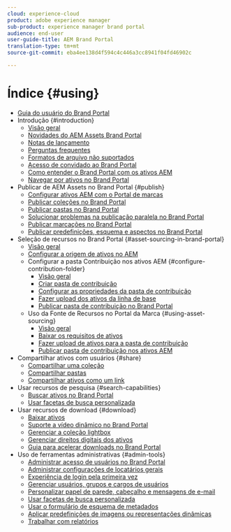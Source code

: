 ```yaml
---
cloud: experience-cloud
product: adobe experience manager
sub-product: experience manager brand portal
audience: end-user
user-guide-title: AEM Brand Portal
translation-type: tm+mt
source-git-commit: eba4ee138d4f594c4c446a3cc8941f04fd46902c

---
```



# Índice {#using}

+ [Guia do usuário do Brand Portal](using/home.md)
+ Introdução {#introduction}
   + [Visão geral](using/brand-portal.md)
   + [Novidades do AEM Assets Brand Portal](using/whats-new.md)
   + [Notas de lançamento](using/brand-portal-release-notes.md)
   + [Perguntas frequentes](using/brand-portal-faqs.md)
   + [Formatos de arquivo não suportados](using/brand-portal-supported-formats.md)
   + [Acesso de convidado ao Brand Portal](using/guest-access.md)
   + [Como entender o Brand Portal com os ativos AEM](https://helpx.adobe.com/experience-manager/kt/assets/using/brand-portal-article-understand.html)
   + [Navegar por ativos no Brand Portal](using/browse-assets-brand-portal.md)
+ Publicar de AEM Assets no Brand Portal {#publish}
   + [Configurar ativos AEM com o Portal de marcas](using/configure-aem-assets-with-brand-portal.md)
   + [Publicar coleções no Brand Portal](https://helpx.adobe.com/experience-manager/6-5/assets/using/brand-portal-publish-collection.html)
   + [Publicar pastas no Brand Portal](https://helpx.adobe.com/experience-manager/6-5/assets/using/brand-portal-publish-folder.html)
   + [Solucionar problemas na publicação paralela no Brand Portal](using/troubleshoot-parallel-publishing.md)
   + [Publicar marcações no Brand Portal](using/brand-portal-publish-tags.md)
   + [Publicar predefinições, esquema e aspectos no Brand Portal](using/publish-schema-search-facets-presets.md)
+ Seleção de recursos no Brand Portal {#asset-sourcing-in-brand-portal}
   + [Visão geral](using/brand-portal-asset-sourcing.md)
   + [Configurar a origem de ativos no AEM](using/brand-portal-configure-asset-sourcing.md)
   + Configurar a pasta Contribuição nos ativos AEM {#configure-contribution-folder}
      + [Visão geral](using/brand-portal-contribution-folder.md)
      + [Criar pasta de contribuição](using/brand-portal-create-contribution-folder.md)
      + [Configurar as propriedades da pasta de contribuição](using/brand-portal-configure-contribution-folder-properties.md)
      + [Fazer upload dos ativos da linha de base](using/brand-portal-upload-baseline-assets.md)
      + [Publicar pasta de contribuição no Brand Portal](using/brand-portal-publish-contribution-folder-to-brand-portal.md)
   + Uso da Fonte de Recursos no Portal da Marca {#using-asset-sourcing}
      + [Visão geral](using/brand-portal-overiew-using-asset-sourcing.md)
      + [Baixar os requisitos de ativos](using/brand-portal-download-asset-requirements.md)
      + [Fazer upload de ativos para a pasta de contribuição](using/brand-portal-upload-assets-to-contribution-folder.md)
      + [Publicar pasta de contribuição nos ativos AEM](using/brand-portal-publish-contribution-folder-to-aem-assets.md)
+ Compartilhar ativos com usuários {#share}
   + [Compartilhar uma coleção](using/brand-portal-share-collection.md)
   + [Compartilhar pastas](using/brand-portal-sharing-folders.md)
   + [Compartilhar ativos como um link](using/brand-portal-link-share.md)
+ Usar recursos de pesquisa {#search-capabilities}
   + [Buscar ativos no Brand Portal](using/brand-portal-searching.md)
   + [Usar facetas de busca personalizada](using/brand-portal-search-facets.md)
+ Usar recursos de download {#download}
   + [Baixar ativos](using/brand-portal-download-users.md)
   + [Suporte a vídeo dinâmico no Brand Portal](using/dynamic-video-brand-portal.md)
   + [Gerenciar a coleção lightbox](using/brand-portal-light-box.md)
   + [Gerenciar direitos digitais dos ativos](using/manage-digital-rights-of-assets.md)
   + [Guia para acelerar downloads no Brand Portal](using/accelerated-download.md)
+ Uso de ferramentas administrativas {#admin-tools}
   + [Administrar acesso de usuários no Brand Portal](using/access-configurations-brand-portal.md)
   + [Administrar configurações de locatários gerais](using/brand-portal-general-configuration.md)
   + [Experiência de login pela primeira vez](using/brand-portal-onboarding.md)
   + [Gerenciar usuários, grupos e cargos de usuários](using/brand-portal-adding-users.md)
   + [Personalizar papel de parede, cabeçalho e mensagens de e-mail](using/brand-portal-branding.md)
   + [Usar facetas de busca personalizada](using/brand-portal-search-facets.md)
   + [Usar o formulário de esquema de metadados](using/brand-portal-metadata-schemas.md)
   + [Aplicar predefinições de imagens ou representações dinâmicas](using/brand-portal-image-presets.md)
   + [Trabalhar com relatórios](using/brand-portal-reports.md)

